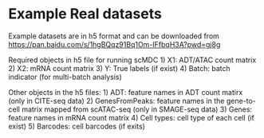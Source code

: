 # 

# Example Real datasets

Example datasets are in h5 format and can be downloaded from https://pan.baidu.com/s/1hgBQqz91Bq1Om-IFfbqH3A?pwd=gj8g 

Required objects in h5 file for running scMDC
			1) X1: ADT/ATAC count matrix
       	 2) X2: mRNA count matrix
			3) Y: True labels (if exist)
			4) Batch: batch indicator (for multi-batch analysis)

Other objects in the h5 files:
			1) ADT: feature names in ADT count matirx (only in CITE-seq data)
			2) GenesFromPeaks: feature names in the gene-to-cell matrix mapped from scATAC-seq (only in SMAGE-seq data)
			3) Genes: feature names in mRNA count matrix
			4) Cell types: cell type of each cell (if exist)
			5) Barcodes: cell barcodes (if exits)

